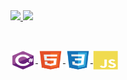 <div>
  
  <a href="https://github.com/diiegoricse">
  <img height = "160em" src="https://github-readme-stats.vercel.app/api?username=diiegoricse&show_icons=true&theme=dark&include_all_commits=true&count_private=true"/>
  <img height = "160em" src="https://github-readme-stats.vercel.app/api/top-langs/?username=diiegoricse&layout=compact&langs_count=16&theme=dark">
    
</div>
  
 ## 
 <div style = "display: inline_block"><br>
   
   <img align= "center" alt="Diego-Csharp" height="30" width="40" src="https://raw.githubusercontent.com/devicons/devicon/master/icons/csharp/csharp-original.svg">
   <img align= "center" alt="Diego-HTML" height="30" width="40" src="https://raw.githubusercontent.com/devicons/devicon/master/icons/html5/html5-original.svg">
   <img align= "center" alt="Diego-CSS" height="30" width="40" src="https://raw.githubusercontent.com/devicons/devicon/master/icons/css3/css3-original.svg">
   <img align= "center" alt="Diego-Js" height="30" width="40" src="https://raw.githubusercontent.com/devicons/devicon/master/icons/javascript/javascript-plain.svg">
 </div>
  
  
  
